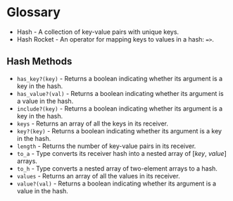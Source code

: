 # Glossary

* Hash - A collection of key-value pairs with unique keys.
* Hash Rocket - An operator for mapping keys to values in a hash: `=>`.

## Hash Methods
* `has_key?(key)` - Returns a boolean indicating whether its argument is a key in the hash.
* `has_value?(val)` - Returns a boolean indicating whether its argument is a value in the hash.
* `include?(key)` - Returns a boolean indicating whether its argument is a key in the hash.
* `keys` - Returns an array of all the keys in its receiver.
* `key?(key)` - Returns a boolean indicating whether its argument is a key in the hash.
* `length` - Returns the number of key-value pairs in its receiver.
* `to_a` - Type converts its receiver hash into a nested array of [_key_, _value_] arrays.
* `to_h` - Type converts a nested array of two-element arrays to a hash.
* `values` - Returns an array of all the values in its receiver.
* `value?(val)` - Returns a boolean indicating whether its argument is a value in the hash.
